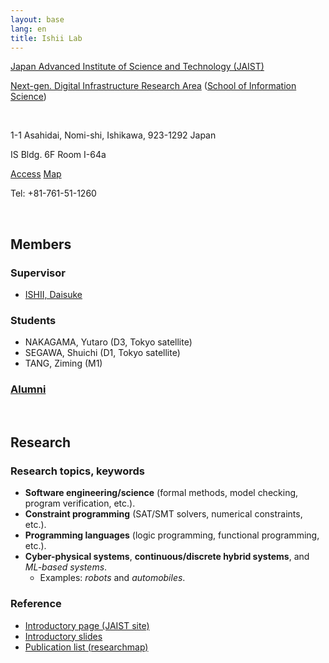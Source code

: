 ```yaml
---
layout: base
lang: en
title: Ishii Lab
---
```


[Japan Advanced Institute of Science and Technology (JAIST)](https://www.jaist.ac.jp/english/index.html)

[Next-gen. Digital Infrastructure Research Area](https://www.jaist.ac.jp/english/areas/ngdi/)
([School of Information Science](https://www.jaist.ac.jp/english/areas/information-science.html))

<br />

1-1 Asahidai, Nomi-shi, Ishikawa, 923-1292 Japan

IS Bldg. 6F Room I-64a

[Access](https://www.jaist.ac.jp/english/top/access/)
[Map](https://www.jaist.ac.jp/english/top/campusmap/)

Tel: +81-761-51-1260

<br />

## Members

### Supervisor

- [ISHII, Daisuke](https://researchmap.jp/dishii?lang=en)

### Students

- NAKAGAMA, Yutaro (D3, Tokyo satellite)
- SEGAWA, Shuichi (D1, Tokyo satellite)
- TANG, Ziming (M1)

### [Alumni](./alumni.html)

<br />

## <a name="research-en"></a>Research

### Research topics, keywords

- **Software engineering/science** (formal methods, model checking, program verification, etc.).
- **Constraint programming** (SAT/SMT solvers, numerical constraints, etc.).
- **Programming languages** (logic programming, functional programming, etc.).
- **Cyber-physical systems**, **continuous/discrete hybrid systems**, and *ML-based systems*.
    - Examples: *robots* and *automobiles*.

### Reference

- [Introductory page (JAIST site)](https://www.jaist.ac.jp/english/laboratory/ngdi/ishii.html)
- [Introductory slides](https://jstorage.box.com/s/3flad5znm4vg9z521weom1c74gid41f7)
- [Publication list (researchmap)](https://researchmap.jp/dishii/published_papers?lang=en)

<!-- EOF -->
